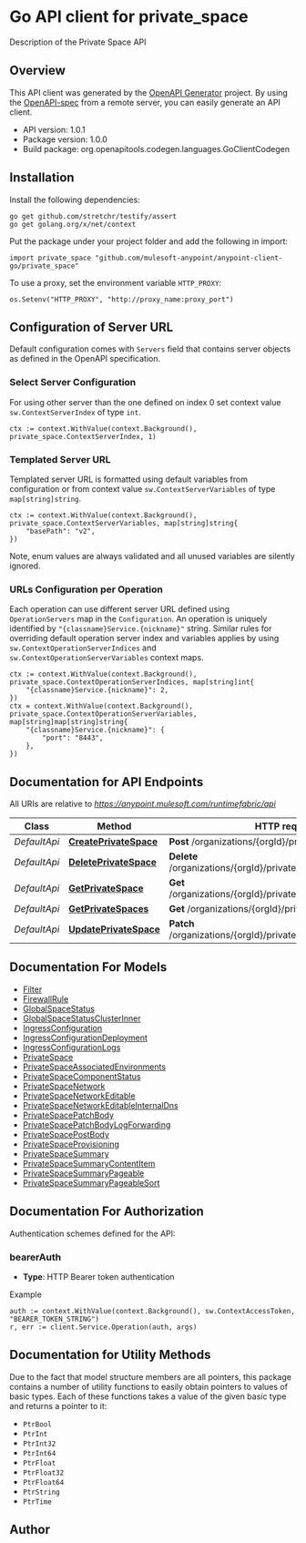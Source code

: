 # Go API client for private_space

Description of the Private Space API

## Overview
This API client was generated by the [OpenAPI Generator](https://openapi-generator.tech) project.  By using the [OpenAPI-spec](https://www.openapis.org/) from a remote server, you can easily generate an API client.

- API version: 1.0.1
- Package version: 1.0.0
- Build package: org.openapitools.codegen.languages.GoClientCodegen

## Installation

Install the following dependencies:

```shell
go get github.com/stretchr/testify/assert
go get golang.org/x/net/context
```

Put the package under your project folder and add the following in import:

```golang
import private_space "github.com/mulesoft-anypoint/anypoint-client-go/private_space"
```

To use a proxy, set the environment variable `HTTP_PROXY`:

```golang
os.Setenv("HTTP_PROXY", "http://proxy_name:proxy_port")
```

## Configuration of Server URL

Default configuration comes with `Servers` field that contains server objects as defined in the OpenAPI specification.

### Select Server Configuration

For using other server than the one defined on index 0 set context value `sw.ContextServerIndex` of type `int`.

```golang
ctx := context.WithValue(context.Background(), private_space.ContextServerIndex, 1)
```

### Templated Server URL

Templated server URL is formatted using default variables from configuration or from context value `sw.ContextServerVariables` of type `map[string]string`.

```golang
ctx := context.WithValue(context.Background(), private_space.ContextServerVariables, map[string]string{
	"basePath": "v2",
})
```

Note, enum values are always validated and all unused variables are silently ignored.

### URLs Configuration per Operation

Each operation can use different server URL defined using `OperationServers` map in the `Configuration`.
An operation is uniquely identified by `"{classname}Service.{nickname}"` string.
Similar rules for overriding default operation server index and variables applies by using `sw.ContextOperationServerIndices` and `sw.ContextOperationServerVariables` context maps.

```golang
ctx := context.WithValue(context.Background(), private_space.ContextOperationServerIndices, map[string]int{
	"{classname}Service.{nickname}": 2,
})
ctx = context.WithValue(context.Background(), private_space.ContextOperationServerVariables, map[string]map[string]string{
	"{classname}Service.{nickname}": {
		"port": "8443",
	},
})
```

## Documentation for API Endpoints

All URIs are relative to *https://anypoint.mulesoft.com/runtimefabric/api*

Class | Method | HTTP request | Description
------------ | ------------- | ------------- | -------------
*DefaultApi* | [**CreatePrivateSpace**](docs/DefaultApi.md#createprivatespace) | **Post** /organizations/{orgId}/privatespaces | 
*DefaultApi* | [**DeletePrivateSpace**](docs/DefaultApi.md#deleteprivatespace) | **Delete** /organizations/{orgId}/privatespaces/{privateSpaceId} | 
*DefaultApi* | [**GetPrivateSpace**](docs/DefaultApi.md#getprivatespace) | **Get** /organizations/{orgId}/privatespaces/{privateSpaceId} | 
*DefaultApi* | [**GetPrivateSpaces**](docs/DefaultApi.md#getprivatespaces) | **Get** /organizations/{orgId}/privatespaces | 
*DefaultApi* | [**UpdatePrivateSpace**](docs/DefaultApi.md#updateprivatespace) | **Patch** /organizations/{orgId}/privatespaces/{privateSpaceId} | 


## Documentation For Models

 - [Filter](docs/Filter.md)
 - [FirewallRule](docs/FirewallRule.md)
 - [GlobalSpaceStatus](docs/GlobalSpaceStatus.md)
 - [GlobalSpaceStatusClusterInner](docs/GlobalSpaceStatusClusterInner.md)
 - [IngressConfiguration](docs/IngressConfiguration.md)
 - [IngressConfigurationDeployment](docs/IngressConfigurationDeployment.md)
 - [IngressConfigurationLogs](docs/IngressConfigurationLogs.md)
 - [PrivateSpace](docs/PrivateSpace.md)
 - [PrivateSpaceAssociatedEnvironments](docs/PrivateSpaceAssociatedEnvironments.md)
 - [PrivateSpaceComponentStatus](docs/PrivateSpaceComponentStatus.md)
 - [PrivateSpaceNetwork](docs/PrivateSpaceNetwork.md)
 - [PrivateSpaceNetworkEditable](docs/PrivateSpaceNetworkEditable.md)
 - [PrivateSpaceNetworkEditableInternalDns](docs/PrivateSpaceNetworkEditableInternalDns.md)
 - [PrivateSpacePatchBody](docs/PrivateSpacePatchBody.md)
 - [PrivateSpacePatchBodyLogForwarding](docs/PrivateSpacePatchBodyLogForwarding.md)
 - [PrivateSpacePostBody](docs/PrivateSpacePostBody.md)
 - [PrivateSpaceProvisioning](docs/PrivateSpaceProvisioning.md)
 - [PrivateSpaceSummary](docs/PrivateSpaceSummary.md)
 - [PrivateSpaceSummaryContentItem](docs/PrivateSpaceSummaryContentItem.md)
 - [PrivateSpaceSummaryPageable](docs/PrivateSpaceSummaryPageable.md)
 - [PrivateSpaceSummaryPageableSort](docs/PrivateSpaceSummaryPageableSort.md)


## Documentation For Authorization


Authentication schemes defined for the API:
### bearerAuth

- **Type**: HTTP Bearer token authentication

Example

```golang
auth := context.WithValue(context.Background(), sw.ContextAccessToken, "BEARER_TOKEN_STRING")
r, err := client.Service.Operation(auth, args)
```


## Documentation for Utility Methods

Due to the fact that model structure members are all pointers, this package contains
a number of utility functions to easily obtain pointers to values of basic types.
Each of these functions takes a value of the given basic type and returns a pointer to it:

* `PtrBool`
* `PtrInt`
* `PtrInt32`
* `PtrInt64`
* `PtrFloat`
* `PtrFloat32`
* `PtrFloat64`
* `PtrString`
* `PtrTime`

## Author



